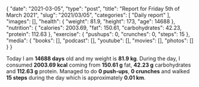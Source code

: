 {
    "date": "2021-03-05",
    "type": "post",
    "title": "Report for Friday 5th of March 2021",
    "slug": "2021\/03\/05",
    "categories": [
        "Daily report"
    ],
    "images": [],
    "health": {
        "weight": 81.9,
        "height": 173,
        "age": 14688
    },
    "nutrition": {
        "calories": 2003.69,
        "fat": 150.61,
        "carbohydrates": 42.23,
        "protein": 112.63
    },
    "exercise": {
        "pushups": 0,
        "crunches": 0,
        "steps": 15
    },
    "media": {
        "books": [],
        "podcast": [],
        "youtube": [],
        "movies": [],
        "photos": []
    }
}

Today I am <strong>14688 days</strong> old and my weight is <strong>81.9 kg</strong>. During the day, I consumed <strong>2003.69 kcal</strong> coming from <strong>150.61 g</strong> fat, <strong>42.23 g</strong> carbohydrates and <strong>112.63 g</strong> protein. Managed to do <strong>0 push-ups</strong>, <strong>0 crunches</strong> and walked <strong>15 steps</strong> during the day which is approximately <strong>0.01 km</strong>.